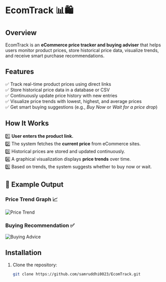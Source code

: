 # EcomTrack 📊🛍️  

## Overview  
EcomTrack is an **eCommerce price tracker and buying adviser** that helps users monitor product prices, store historical price data, visualize trends, and receive smart purchase recommendations.  

## Features  
✅ Track real-time product prices using direct links  
✅ Store historical price data in a database or CSV  
✅ Continuously update price history with new entries  
✅ Visualize price trends with lowest, highest, and average prices  
✅ Get smart buying suggestions (e.g., *Buy Now* or *Wait for a price drop*)  

## How It Works  
1️⃣ **User enters the product link.**  
2️⃣ The system fetches the **current price** from eCommerce sites.  
3️⃣ Historical prices are stored and updated continuously.  
4️⃣ A graphical visualization displays **price trends** over time.  
5️⃣ Based on trends, the system suggests whether to buy now or wait.  

## 📸 Example Output  

### **Price Trend Graph 📈**  
![Price Trend](screenshots/price-trend.png)  

### **Buying Recommendation ✅**  
![Buying Advice](screenshots/buy-advice.png)  

## Installation  
1. Clone the repository:  
   ```bash
   git clone https://github.com/samruddhi0023/EcomTrack.git
